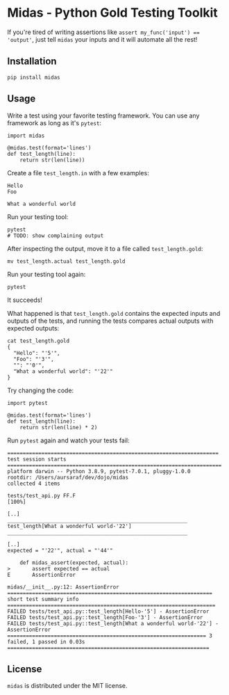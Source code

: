 # Midas - Python Gold Testing Toolkit

If you're tired of writing assertions like `assert my_func('input') == 'output'`, just tell `midas` your inputs and it will automate all the rest!

## Installation

```
pip install midas
```

## Usage

Write a test using your favorite testing framework. You can use any framework as long as it's `pytest`:

```
import midas

@midas.test(format='lines')
def test_length(line):
    return str(len(line))
```

Create a file `test_length.in` with a few examples:

```
Hello
Foo

What a wonderful world
```

Run your testing tool:

```
pytest
# TODO: show complaining output
```

After inspecting the output, move it to a file called `test_length.gold`:

```
mv test_length.actual test_length.gold
```

Run your testing tool again:

```
pytest
```

It succeeds!

What happened is that `test_length.gold` contains the expected inputs and outputs of the tests, and running the tests compares actual outputs with expected outputs:

```
cat test_length.gold
{
  "Hello": "'5'",
  "Foo": "'3'",
  "": "'0'",
  "What a wonderful world": "'22'"
}
```

Try changing the code:

```
import pytest

@midas.test(format='lines')
def test_length(line):
    return str(len(line) * 2)
```

Run `pytest` again and watch your tests fail:

```
==================================================================== test session starts =====================================================================
platform darwin -- Python 3.8.9, pytest-7.0.1, pluggy-1.0.0
rootdir: /Users/aursaraf/dev/dojo/midas
collected 4 items                                                                                                                                            

tests/test_api.py FF.F                                                                                                                                 [100%]

[..]
__________________________________________________________ test_length[What a wonderful world-'22'] __________________________________________________________

[..]
expected = "'22'", actual = "'44'"

    def midas_assert(expected, actual):
>       assert expected == actual
E       AssertionError

midas/__init__.py:12: AssertionError
================================================================== short test summary info ===================================================================
FAILED tests/test_api.py::test_length[Hello-'5'] - AssertionError
FAILED tests/test_api.py::test_length[Foo-'3'] - AssertionError
FAILED tests/test_api.py::test_length[What a wonderful world-'22'] - AssertionError
================================================================ 3 failed, 1 passed in 0.03s =================================================================
```

## License

`midas` is distributed under the MIT license.
